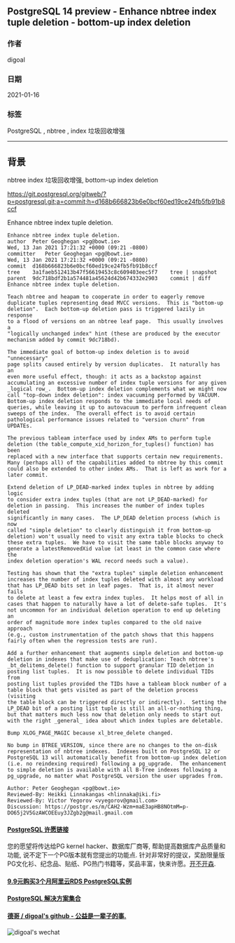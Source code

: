 ## PostgreSQL 14 preview - Enhance nbtree index tuple deletion - bottom-up index deletion 
  
### 作者  
digoal  
  
### 日期  
2021-01-16  
  
### 标签  
PostgreSQL , nbtree , index 垃圾回收增强    
  
----  
  
## 背景  
nbtree index 垃圾回收增强, bottom-up index deletion  
  
https://git.postgresql.org/gitweb/?p=postgresql.git;a=commit;h=d168b666823b6e0bcf60ed19ce24fb5fb91b8ccf  
  
Enhance nbtree index tuple deletion.  
  
```  
Enhance nbtree index tuple deletion.  
author	Peter Geoghegan <pg@bowt.ie>	  
Wed, 13 Jan 2021 17:21:32 +0000 (09:21 -0800)  
committer	Peter Geoghegan <pg@bowt.ie>	  
Wed, 13 Jan 2021 17:21:32 +0000 (09:21 -0800)  
commit	d168b666823b6e0bcf60ed19ce24fb5fb91b8ccf  
tree	3a1faeb512413b47f56619453c8c609403eec5f7	tree | snapshot  
parent	9dc718bdf2b1a574481a45624d42b674332e2903	commit | diff  
Enhance nbtree index tuple deletion.  
  
Teach nbtree and heapam to cooperate in order to eagerly remove  
duplicate tuples representing dead MVCC versions.  This is "bottom-up  
deletion".  Each bottom-up deletion pass is triggered lazily in response  
to a flood of versions on an nbtree leaf page.  This usually involves a  
"logically unchanged index" hint (these are produced by the executor  
mechanism added by commit 9dc718bd).  
  
The immediate goal of bottom-up index deletion is to avoid "unnecessary"  
page splits caused entirely by version duplicates.  It naturally has an  
even more useful effect, though: it acts as a backstop against  
accumulating an excessive number of index tuple versions for any given  
_logical row_.  Bottom-up index deletion complements what we might now  
call "top-down index deletion": index vacuuming performed by VACUUM.  
Bottom-up index deletion responds to the immediate local needs of  
queries, while leaving it up to autovacuum to perform infrequent clean  
sweeps of the index.  The overall effect is to avoid certain  
pathological performance issues related to "version churn" from UPDATEs.  
  
The previous tableam interface used by index AMs to perform tuple  
deletion (the table_compute_xid_horizon_for_tuples() function) has been  
replaced with a new interface that supports certain new requirements.  
Many (perhaps all) of the capabilities added to nbtree by this commit  
could also be extended to other index AMs.  That is left as work for a  
later commit.  
  
Extend deletion of LP_DEAD-marked index tuples in nbtree by adding logic  
to consider extra index tuples (that are not LP_DEAD-marked) for  
deletion in passing.  This increases the number of index tuples deleted  
significantly in many cases.  The LP_DEAD deletion process (which is now  
called "simple deletion" to clearly distinguish it from bottom-up  
deletion) won't usually need to visit any extra table blocks to check  
these extra tuples.  We have to visit the same table blocks anyway to  
generate a latestRemovedXid value (at least in the common case where the  
index deletion operation's WAL record needs such a value).  
  
Testing has shown that the "extra tuples" simple deletion enhancement  
increases the number of index tuples deleted with almost any workload  
that has LP_DEAD bits set in leaf pages.  That is, it almost never fails  
to delete at least a few extra index tuples.  It helps most of all in  
cases that happen to naturally have a lot of delete-safe tuples.  It's  
not uncommon for an individual deletion operation to end up deleting an  
order of magnitude more index tuples compared to the old naive approach  
(e.g., custom instrumentation of the patch shows that this happens  
fairly often when the regression tests are run).  
  
Add a further enhancement that augments simple deletion and bottom-up  
deletion in indexes that make use of deduplication: Teach nbtree's  
_bt_delitems_delete() function to support granular TID deletion in  
posting list tuples.  It is now possible to delete individual TIDs from  
posting list tuples provided the TIDs have a tableam block number of a  
table block that gets visited as part of the deletion process (visiting  
the table block can be triggered directly or indirectly).  Setting the  
LP_DEAD bit of a posting list tuple is still an all-or-nothing thing,  
but that matters much less now that deletion only needs to start out  
with the right _general_ idea about which index tuples are deletable.  
  
Bump XLOG_PAGE_MAGIC because xl_btree_delete changed.  
  
No bump in BTREE_VERSION, since there are no changes to the on-disk  
representation of nbtree indexes.  Indexes built on PostgreSQL 12 or  
PostgreSQL 13 will automatically benefit from bottom-up index deletion  
(i.e. no reindexing required) following a pg_upgrade.  The enhancement  
to simple deletion is available with all B-Tree indexes following a  
pg_upgrade, no matter what PostgreSQL version the user upgrades from.  
  
Author: Peter Geoghegan <pg@bowt.ie>  
Reviewed-By: Heikki Linnakangas <hlinnaka@iki.fi>  
Reviewed-By: Victor Yegorov <vyegorov@gmail.com>  
Discussion: https://postgr.es/m/CAH2-Wzm+maE3apHB8NOtmM=p-DO65j2V5GzAWCOEEuy3JZgb2g@mail.gmail.com  
```  
  
  
#### [PostgreSQL 许愿链接](https://github.com/digoal/blog/issues/76 "269ac3d1c492e938c0191101c7238216")
您的愿望将传达给PG kernel hacker、数据库厂商等, 帮助提高数据库产品质量和功能, 说不定下一个PG版本就有您提出的功能点. 针对非常好的提议，奖励限量版PG文化衫、纪念品、贴纸、PG热门书籍等，奖品丰富，快来许愿。[开不开森](https://github.com/digoal/blog/issues/76 "269ac3d1c492e938c0191101c7238216").  
  
  
#### [9.9元购买3个月阿里云RDS PostgreSQL实例](https://www.aliyun.com/database/postgresqlactivity "57258f76c37864c6e6d23383d05714ea")
  
  
#### [PostgreSQL 解决方案集合](https://yq.aliyun.com/topic/118 "40cff096e9ed7122c512b35d8561d9c8")
  
  
#### [德哥 / digoal's github - 公益是一辈子的事.](https://github.com/digoal/blog/blob/master/README.md "22709685feb7cab07d30f30387f0a9ae")
  
  
![digoal's wechat](../pic/digoal_weixin.jpg "f7ad92eeba24523fd47a6e1a0e691b59")
  
